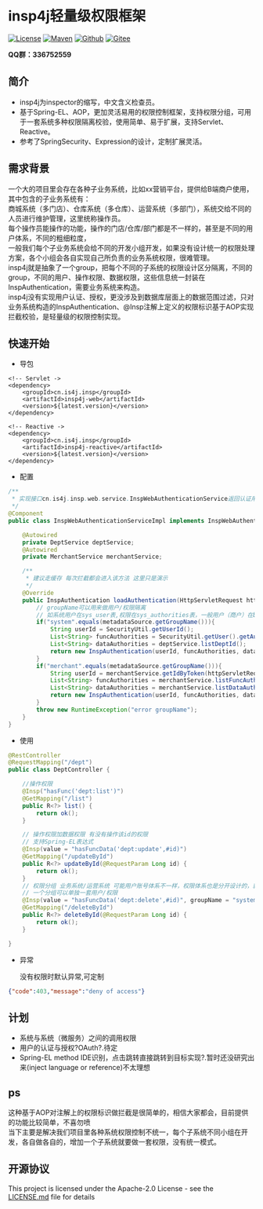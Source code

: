 
# insp4j轻量级权限框架

[![License](https://img.shields.io/badge/license-Apache%202-green.svg)](https://www.apache.org/licenses/LICENSE-2.0)
[![Maven](https://img.shields.io/maven-central/v/cn.is4j.insp/insp4j)](https://search.maven.org/search?q=insp)
[![Github](https://img.shields.io/github/stars/zengzhihong/insp4j?style=social)](https://github.com/zengzhihong/insp4j)
[![Gitee](https://gitee.com/zengzhihong/insp4j/badge/star.svg?theme=dark)](https://gitee.com/zengzhihong/insp4j)

**QQ群：336752559**

## 简介

* insp4j为inspector的缩写，中文含义检查员。 
* 基于Spring-EL、AOP，更加灵活易用的权限控制框架，支持权限分组，可用于一套系统多种权限隔离校验，使用简单、易于扩展，支持Servlet、Reactive。
* 参考了SpringSecurity、Expression的设计，定制扩展灵活。

## 需求背景

一个大的项目里会存在各种子业务系统，比如xx营销平台，提供给B端商户使用，其中包含的子业务系统有：<br>
商城系统（多门店）、仓库系统（多仓库）、运营系统（多部门），系统交给不同的人员进行维护管理，这里统称操作员。<br>
每个操作员能操作的功能，操作的门店/仓库/部门都是不一样的，甚至是不同的用户体系，不同的粗细粒度，<br>
一般我们每个子业务系统会给不同的开发小组开发，如果没有设计统一的权限处理方案，各个小组会各自实现自己所负责的业务系统权限，很难管理。<br>
insp4j就是抽象了一个group，把每个不同的子系统的权限设计区分隔离，不同的group，不同的用户、操作权限、数据权限，这些信息统一封装在InspAuthentication，需要业务系统来构造。<br>
insp4j没有实现用户认证、授权，更没涉及到数据库层面上的数据范围过滤，只对业务系统构造的InspAuthentication、@Insp注解上定义的权限标识基于AOP实现拦截校验，是轻量级的权限控制实现。


## 快速开始

* 导包

```
<!-- Servlet ->
<dependency>
    <groupId>cn.is4j.insp</groupId>
    <artifactId>insp4j-web</artifactId>
    <version>${latest.version}</version>
</dependency>
```

```
<!-- Reactive ->
<dependency>
    <groupId>cn.is4j.insp</groupId>
    <artifactId>insp4j-reactive</artifactId>
    <version>${latest.version}</version>
</dependency>
```

* 配置

```java
/**
 * 实现接口cn.is4j.insp.web.service.InspWebAuthenticationService返回认证用户的权限 并交由spring ioc管理
 */
@Component
public class InspWebAuthenticationServiceImpl implements InspWebAuthenticationService {

    @Autowired
    private DeptService deptService;
    @Autowired
    private MerchantService merchantService;

    /**
     * 建议走缓存 每次拦截都会进入该方法 这里只是演示
     */
    @Override
    public InspAuthentication loadAuthentication(HttpServletRequest httpServletRequest, InspMetadataSource metadataSource) {
        // groupName可以用来做用户/权限隔离
        // 如系统用户在sys_user表,权限在sys_authorities表，一般用户（商户）在biz_merchant表，权限在biz_merchant_authorities表
        if("system".equals(metadataSource.getGroupName())){
            String userId = SecurityUtil.getUserId();
            List<String> funcAuthorities = SecurityUtil.getUser().getAuthorities();
            List<String> dataAuthorities = deptService.listDeptId();
            return new InspAuthentication(userId, funcAuthorities, dataAuthorities);
        }
        if("merchant".equals(metadataSource.getGroupName())){
            String userId = merchantService.getIdByToken(httpServletRequest.getHeader("token"));
            List<String> funcAuthorities = merchantService.listFuncAuthorities(userId);
            List<String> dataAuthorities = merchantService.listDataAuthorities(userId);
            return new InspAuthentication(userId, funcAuthorities, dataAuthorities);
        }
        throw new RuntimeException("error groupName");
    }
}
```

* 使用

```java
@RestController
@RequestMapping("/dept")
public class DeptController {

    //操作权限
    @Insp("hasFunc('dept:list')")
    @GetMapping("/list")
    public R<?> list() {
        return ok();
    }

    // 操作权限加数据权限 有没有操作该id的权限
    // 支持Spring-EL表达式
    @Insp(value = "hasFuncData('dept:update',#id)")
    @GetMapping("/updateById")
    public R<?> updateById(@RequestParam Long id) {
        return ok();
    }
    // 权限分组 业务系统/运营系统 可能用户账号体系不一样，权限体系也是分开设计的，就需要用到groupName来实现分组
    // 一个分组可以单独一套用户/权限
    @Insp(value = "hasFuncData('dept:delete',#id)", groupName = "system")
    @GetMapping("/deleteById")
    public R<?> deleteById(@RequestParam Long id) {
        return ok();
    }

}
```
* 异常

    没有权限时默认异常,可定制
    
```json
{"code":403,"message":"deny of access"}
```

## 计划

- 系统与系统（微服务）之间的调用权限
- 用户的认证与授权?OAuth?.待定
- Spring-EL method IDE识别，点击跳转直接跳转到目标实现?.暂时还没研究出来(inject language or reference)不太理想

## ps

这种基于AOP对注解上的权限标识做拦截是很简单的，相信大家都会，目前提供的功能比较简单，不喜勿喷<br>
当下主要是解决我们项目里各种系统权限控制不统一，每个子系统不同小组在开发，各自做各自的，增加一个子系统就要做一套权限，没有统一模式。<br>

## 开源协议
 
This project is licensed under the Apache-2.0 License - see the [LICENSE.md](LICENSE.md) file for details
 